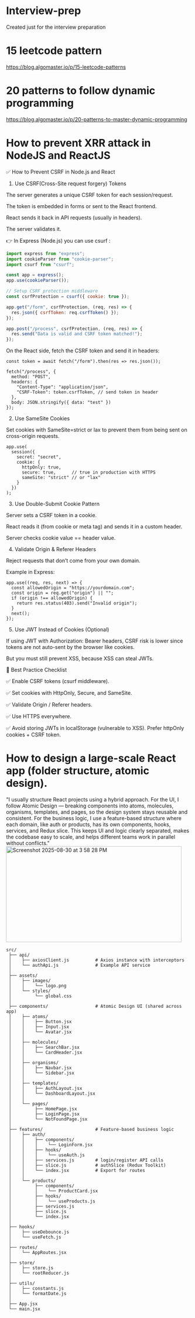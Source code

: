 # Interview-prep
Created just for the interview preparation
# 15 leetcode pattern
https://blog.algomaster.io/p/15-leetcode-patterns
# 20 patterns to follow dynamic programming
https://blog.algomaster.io/p/20-patterns-to-master-dynamic-programming

# How to prevent XRR attack in NodeJS and ReactJS
✅ How to Prevent CSRF in Node.js and React
1. Use CSRF(Cross-Site request forgery) Tokens

The server generates a unique CSRF token for each session/request.

The token is embedded in forms or sent to the React frontend.

React sends it back in API requests (usually in headers).

The server validates it.

👉 In Express (Node.js) you can use csurf
:
```javascript
import express from "express";
import cookieParser from "cookie-parser";
import csurf from "csurf";

const app = express();
app.use(cookieParser());

// Setup CSRF protection middleware
const csrfProtection = csurf({ cookie: true });

app.get("/form", csrfProtection, (req, res) => {
  res.json({ csrfToken: req.csrfToken() });
});

app.post("/process", csrfProtection, (req, res) => {
  res.send("Data is valid and CSRF token matched!");
});
```

On the React side, fetch the CSRF token and send it in headers:
```
const token = await fetch("/form").then(res => res.json());

fetch("/process", {
  method: "POST",
  headers: {
    "Content-Type": "application/json",
    "CSRF-Token": token.csrfToken, // send token in header
  },
  body: JSON.stringify({ data: "test" })
});
```
2. Use SameSite Cookies

Set cookies with SameSite=strict or lax to prevent them from being sent on cross-origin requests.
```
app.use(
  session({
    secret: "secret",
    cookie: {
      httpOnly: true,
      secure: true,      // true in production with HTTPS
      sameSite: "strict" // or "lax"
    }
  })
);
```
3. Use Double-Submit Cookie Pattern

Server sets a CSRF token in a cookie.

React reads it (from cookie or meta tag) and sends it in a custom header.

Server checks cookie value == header value.

4. Validate Origin & Referer Headers

Reject requests that don’t come from your own domain.

Example in Express:
```
app.use((req, res, next) => {
  const allowedOrigin = "https://yourdomain.com";
  const origin = req.get("origin") || "";
  if (origin !== allowedOrigin) {
    return res.status(403).send("Invalid origin");
  }
  next();
});
```
5. Use JWT Instead of Cookies (Optional)

If using JWT with Authorization: Bearer <token> headers, CSRF risk is lower since tokens are not auto-sent by the browser like cookies.

But you must still prevent XSS, because XSS can steal JWTs.

🔐 Best Practice Checklist

✅ Enable CSRF tokens (csurf middleware).

✅ Set cookies with HttpOnly, Secure, and SameSite.

✅ Validate Origin / Referer headers.

✅ Use HTTPS everywhere.

✅ Avoid storing JWTs in localStorage (vulnerable to XSS). Prefer httpOnly cookies + CSRF token.

# How to design a large-scale React app (folder structure, atomic design).
"I usually structure React projects using a hybrid approach. For the UI, I follow Atomic Design — breaking components into atoms, molecules, organisms, templates, and pages, so the design system stays reusable and consistent. For the business logic, I use a feature-based structure where each domain, like auth or products, has its own components, hooks, services, and Redux slice. This keeps UI and logic clearly separated, makes the codebase easy to scale, and helps different teams work in parallel without conflicts."
<img width="479" height="262" alt="Screenshot 2025-08-30 at 3 58 28 PM" src="https://github.com/user-attachments/assets/64b456b2-361c-4c9e-9ff7-f3ad13cec62c" />

```
src/
 ├── api/                         
 │    ├── axiosClient.js          # Axios instance with interceptors
 │    └── authApi.js              # Example API service
 │
 ├── assets/                      
 │    ├── images/
 │    │    └── logo.png
 │    └── styles/
 │         └── global.css
 │
 ├── components/                  # Atomic Design UI (shared across app)
 │    ├── atoms/
 │    │    ├── Button.jsx
 │    │    ├── Input.jsx
 │    │    └── Avatar.jsx
 │    │
 │    ├── molecules/
 │    │    ├── SearchBar.jsx
 │    │    └── CardHeader.jsx
 │    │
 │    ├── organisms/
 │    │    ├── Navbar.jsx
 │    │    └── Sidebar.jsx
 │    │
 │    ├── templates/
 │    │    ├── AuthLayout.jsx
 │    │    └── DashboardLayout.jsx
 │    │
 │    └── pages/
 │         ├── HomePage.jsx
 │         ├── LoginPage.jsx
 │         └── NotFoundPage.jsx
 │
 ├── features/                    # Feature-based business logic
 │    ├── auth/
 │    │    ├── components/
 │    │    │    └── LoginForm.jsx
 │    │    ├── hooks/
 │    │    │    └── useAuth.js
 │    │    ├── services.js        # login/register API calls
 │    │    ├── slice.js           # authSlice (Redux Toolkit)
 │    │    └── index.jsx          # Export for routes
 │    │
 │    └── products/
 │         ├── components/
 │         │    └── ProductCard.jsx
 │         ├── hooks/
 │         │    └── useProducts.js
 │         ├── services.js
 │         ├── slice.js
 │         └── index.jsx
 │
 ├── hooks/                       
 │    ├── useDebounce.js
 │    └── useFetch.js
 │
 ├── routes/                      
 │    └── AppRoutes.jsx
 │
 ├── store/                       
 │    ├── store.js
 │    └── rootReducer.js
 │
 ├── utils/                       
 │    ├── constants.js
 │    └── formatDate.js
 │
 ├── App.jsx
 └── main.jsx                     

